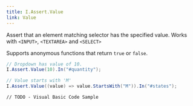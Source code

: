 ```yaml
---
title: I.Assert.Value
link: Value
---
```

Assert that an element matching selector has the specified value. Works with `<INPUT>`, `<TEXTAREA>` and `<SELECT>`

Supports anonymous functions that return `true` or `false`.

```csharp
// Dropdown has value of 10.
I.Assert.Value(10).In("#quantity");

// Value starts with 'M'
I.Assert.Value((value) => value.StartsWith("M")).In("#states");
```
```vbnet
// TODO - Visual Basic Code Sample
```